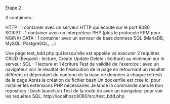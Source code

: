Étape 2 :

3 containers :

HTTP : 1 container avec un serveur HTTP qui écoute sur le port 8080
SCRIPT : 1 container avec un interpréteur PHP (plus le protocole FPM pour NGINX)
DATA : 1 container avec un serveur de base données SQL (MariaDB, MySQL, PostgreSQL, ...)

Une page test_bdd.php qui lorsqu'elle est appelée va executer 2 requêtes CRUD (Request : lecture, Create Update Delete : écriture) au minimum sur le serveur SQL : 1 lecture et 1 écriture
Test de validité de l'exercice : avec un navigateur voir le résultat de l'exécution de la page en retournant un résultat différent et dépendant du contenu de la base de données à chaque refresh de la page
Après la création du fichier bash
Un dockerfile est crée ici pour installer les extensions PHP nécessaires
Je lance la commande dans le bon repository : bash launch.sh
Test de la route de avec un navigateur pour voir les requêtes SQL.
http://localhost:8080/src/test_bdd.php